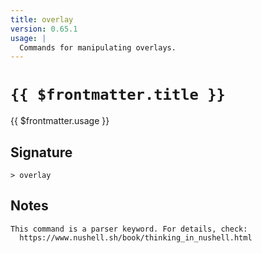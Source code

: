```yaml
---
title: overlay
version: 0.65.1
usage: |
  Commands for manipulating overlays.
---
```


# <code>{{ $frontmatter.title }}</code>

<div style='white-space: pre-wrap;'>{{ $frontmatter.usage }}</div>

## Signature

```> overlay ```

## Notes
```text
This command is a parser keyword. For details, check:
  https://www.nushell.sh/book/thinking_in_nushell.html
```